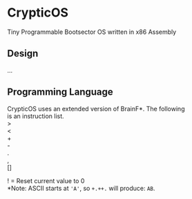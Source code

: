 # CrypticOS
Tiny Programmable Bootsector OS written in x86 Assembly
## Design
...
## Programming Language
CrypticOS uses an extended version of BrainF*. The following  
is an instruction list.  
\>   
\<  
\+  
\-  
\.  
\,  
[]  

! = Reset current value to 0  
\*Note: ASCII starts at `'A'`, so `+.++.` will produce: `AB`.  
